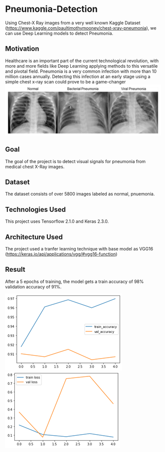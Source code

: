 # Pneumonia-Detection
Using Chest-X Ray images from a very well known Kaggle Dataset (https://www.kaggle.com/paultimothymooney/chest-xray-pneumonia), we can use Deep Learning models to detect Pneumonia.

## Motivation
Healthcare is an important part of the current technological revolution, with more and more fields like Deep Learning applying methods to this versatile and pivotal field. Pneumonia is a very common infection with more than 10 million cases annually. Detecting this infection at an early stage using a simple chest x-ray scan could prove to be a game-changer
![](https://github.com/yashwanth-gurram/Pneumonia-Detection/blob/master/Images/xray.png)

## Goal
The goal of the project is to detect visual signals for pneumonia from medical chest X-Ray images.

## Dataset
The dataset consists of over 5800 images labeled as normal, pnuemonia.

## Technologies Used
This project uses Tensorflow 2.1.0 and Keras 2.3.0.

## Architecture Used
The project used a tranfer learning technique with base model as VGG16
(https://keras.io/api/applications/vgg/#vgg16-function)

## Result
After a 5 epochs of training, the model gets a train accuracy of 98% validation accuracy of 91%.

![](https://github.com/yashwanth-gurram/Pneumonia-Detection/blob/master/Images/chestXray%20accuracy.png)
![](https://github.com/yashwanth-gurram/Pneumonia-Detection/blob/master/Images/chestXray%20loss.png)
